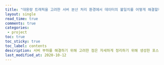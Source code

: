 ```yaml
---
title: "대용량 트래픽을 고려한 서버 분산 처리 환경에서 데이터의 불일치를 어떻게 해결할까? Part 2"    
layout: single    
read_time: true    
comments: true   
categories: 
 - project  
toc: true    
toc_sticky: true    
toc_label: contents    
description: 서버 부하를 해결하기 위해 고려한 점은 자세하게 정리하기 위해 생성한 포스팅 - 인메모리 데이터베이스
last_modified_at: 2020-10-12 
---
```



